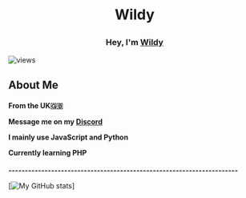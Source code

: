 # <p align="center">Wildy</p>
<h3 align="center">Hey, I'm <a href="https://e-z.bio/wild">Wildy</a></h3>
<a align="center"> <img align="center" src="https://komarev.com/ghpvc/?username=imwildy10&label=Profile%20views&color=ffffff&style=flat" alt="views" /> </a>

## About Me

<p><h4>From the <b>UK</b>🇬🇧</p>

<p>Message me on my <b><a href="https://discord.com/users/661332700896034850">Discord</a></b></p>

<p>I mainly use <b>JavaScript</b> and <b>Python</b></p>

<p>Currently learning <b>PHP</b></h4></p>

<b>----------------------------------------------------------------------</b>

[![My GitHub stats](https://github-readme-stats.vercel.app/api?username=imWildy&theme=dark)]